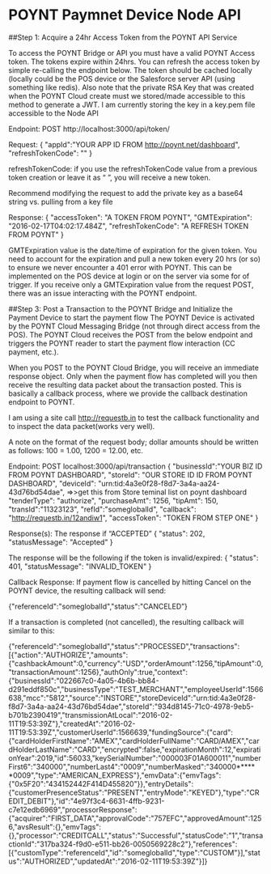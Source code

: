 # POYNT Paymnet Device Node API


##Step 1: Acquire a 24hr Access Token from the POYNT API Service

To access the POYNT Bridge or API you must have a valid POYNT Access token.  The tokens expire within 24hrs.   You can refresh the access token by simple re-calling the endpoint below.  The token should be cached locally (locally could be the POS device or the Salesforce server API (using something like redis).  Also note that the private RSA Key that was created when the POYNT Cloud create must we stored/made accessible to this method to generate a JWT. I am currently storing the key in a key.pem file accessible to the Node API

Endpoint:	POST http://localhost:3000/api/token/

Request:
{
    "appId":"YOUR APP ID FROM http://poynt.net/dashboard",
    "refreshTokenCode": ""
}

refreshTokenCode: if you use the refreshTokenCode value from a previous token creation or leave it as “ ”, you will receive a new token.  

Recommend modifying the request to add the private key as a base64 string vs. pulling from a key file

Response:
{
  "accessToken": "A TOKEN FROM POYNT",
  "GMTExpiration": "2016-02-17T04:02:17.484Z",
  "refreshTokenCode": "A REFRESH TOKEN FROM POYNT"
}

GMTExpiration value is the date/time of expiration for the given token.   You need to account for the expiration and pull a new token every 20 hrs (or so) to ensure we never encounter a 401 error with POYNT.  This can be implemented on the POS device at login or on the server via some for of trigger.
If you receive only a GMTExpiration value from the request POST, there was an issue interacting with the POYNT endpoint.



##Step 3: Post a Transaction to the POYNT Bridge and Initialize the Payment Device to start the payment flow
The POYNT Device is activated by the POYNT Cloud Messaging Bridge (not through direct access from the POS).  The POYNT Cloud receives the POST from the below endpoint and triggers the POYNT reader to start the payment flow interaction (CC payment, etc.).

When you POST to the POYNT Cloud Bridge, you will receive an immediate response object.  Only when the payment flow has completed will you then receive the resulting data packet about the transaction posted.  This is basically a callback process, where we provide the callback destination endpoint to POYNT.

I am using a site call http://requestb.in to test the callback functionality and to inspect the data packet(works very well).

A note on the format of the request body; dollar amounts should be written as follows: 100 = 1.00, 1200 = 12.00, etc.

Endpoint:  POST localhost:3000/api/transaction
{
    "businessId":"YOUR BIZ ID FROM POYNT DASHBOARD",
    "storeId": "OUR STORE ID ID FROM POYNT DASHBOARD",
    "deviceId": "urn:tid:4a3e0f28-f8d7-3a4a-aa24-43d76bd54dae", =>>get this from Store teminal list on poynt dashboard
    "tenderType": "authorize",
    "purchaseAmt": 1256,
    "tipAmt": 150,
    "transId":"11323123",
    "refId":"someglobalId",
    "callback": "http://requestb.in/12andiw1",
    "accessToken": "TOKEN FROM STEP ONE"
}

Response(s):
The response if “ACCEPTED”
{
  "status": 202,
  "statusMessage": "Accepted"
}

The response will be the following if the token is invalid/expired:
{
  "status": 401,
  "statusMessage": "INVALID_TOKEN"
}

Callback Response:
If payment flow is cancelled by hitting Cancel on the POYNT device, the resulting callback will send: 

{"referenceId":"someglobalId","status":"CANCELED”}


If a transaction is completed (not cancelled), the resulting callback will similar to this:

{"referenceId":"someglobalId","status":"PROCESSED","transactions":[{"action":"AUTHORIZE","amounts":{"cashbackAmount":0,"currency":"USD","orderAmount":1256,"tipAmount":0,"transactionAmount":1256},"authOnly":true,"context":{"businessId":"022667c0-4a05-4b6b-bb84-d291eddf850c","businessType":"TEST_MERCHANT","employeeUserId":1566638,"mcc":"5812","source":"INSTORE","storeDeviceId":"urn:tid:4a3e0f28-f8d7-3a4a-aa24-43d76bd54dae","storeId":"934d8145-71c0-4978-9eb5-b701b2390419","transmissionAtLocal":"2016-02-11T19:53:39Z"},"createdAt":"2016-02-11T19:53:39Z","customerUserId":1566639,"fundingSource":{"card":{"cardHolderFirstName":"AMEX","cardHolderFullName":"CARD/AMEX","cardHolderLastName":"CARD","encrypted":false,"expirationMonth":12,"expirationYear":2019,"id":56033,"keySerialNumber":"000003F01A600011","numberFirst6":"340000","numberLast4":"0009","numberMasked":"340000******0009","type":"AMERICAN_EXPRESS"},"emvData":{"emvTags":{"0x5F20":"434152442F414D455820"}},"entryDetails":{"customerPresenceStatus":"PRESENT","entryMode":"KEYED"},"type":"CREDIT_DEBIT"},"id":"4e97f3c4-6631-4ffb-9231-c7e12edb6969","processorResponse":{"acquirer":"FIRST_DATA","approvalCode":"757EFC","approvedAmount":1256,"avsResult":{},"emvTags":{},"processor":"CREDITCALL","status":"Successful","statusCode":"1","transactionId":"317ba324-f9d0-e511-bb26-0050569228c2"},"references":[{"customType":"referenceId","id":"someglobalId","type":"CUSTOM"}],"status":"AUTHORIZED","updatedAt":"2016-02-11T19:53:39Z"}]}

